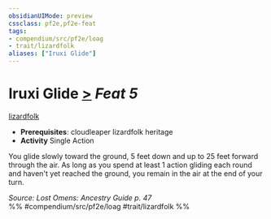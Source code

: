 ```yaml
---
obsidianUIMode: preview
cssclass: pf2e,pf2e-feat
tags:
- compendium/src/pf2e/loag
- trait/lizardfolk
aliases: ["Iruxi Glide"]
---
```

# Iruxi Glide  [>](../../Rules/core-rulebook/chapter-9-playing-the-game.md#Actions "Single Action") *Feat 5*  
[lizardfolk](../../Rules/traits/lizardfolk-b1.md)  

- **Prerequisites**: cloudleaper lizardfolk heritage
- **Activity** Single Action

You glide slowly toward the ground, 5 feet down and up to 25 feet forward through the air. As long as you spend at least 1 action gliding each round and haven't yet reached the ground, you remain in the air at the end of your turn.

*Source: Lost Omens: Ancestry Guide p. 47*  
%% #compendium/src/pf2e/loag #trait/lizardfolk %%